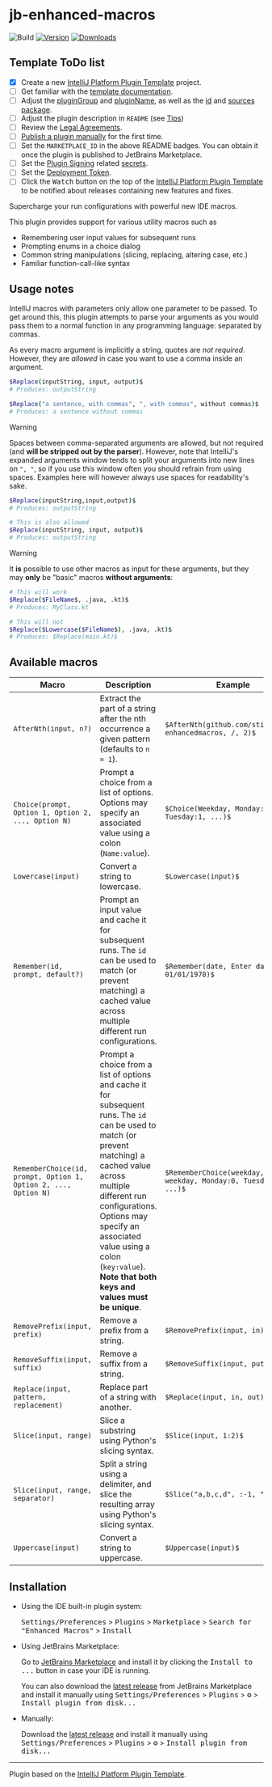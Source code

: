 # jb-enhanced-macros

![Build](https://github.com/stijndcl/jb-enhanced-macros/workflows/Build/badge.svg)
[![Version](https://img.shields.io/jetbrains/plugin/v/MARKETPLACE_ID.svg)](https://plugins.jetbrains.com/plugin/MARKETPLACE_ID)
[![Downloads](https://img.shields.io/jetbrains/plugin/d/MARKETPLACE_ID.svg)](https://plugins.jetbrains.com/plugin/MARKETPLACE_ID)

## Template ToDo list

- [x] Create a new [IntelliJ Platform Plugin Template][template] project.
- [ ] Get familiar with the [template documentation][template].
- [ ] Adjust the [pluginGroup](./gradle.properties) and [pluginName](./gradle.properties), as well as
  the [id](./src/main/resources/META-INF/plugin.xml) and [sources package](./src/main/kotlin).
- [ ] Adjust the plugin description in `README` (see [Tips][docs:plugin-description])
- [ ] Review
  the [Legal Agreements](https://plugins.jetbrains.com/docs/marketplace/legal-agreements.html?from=IJPluginTemplate).
- [ ] [Publish a plugin manually](https://plugins.jetbrains.com/docs/intellij/publishing-plugin.html?from=IJPluginTemplate)
  for the first time.
- [ ] Set the `MARKETPLACE_ID` in the above README badges. You can obtain it once the plugin is published to JetBrains
  Marketplace.
- [ ] Set the [Plugin Signing](https://plugins.jetbrains.com/docs/intellij/plugin-signing.html?from=IJPluginTemplate)
  related [secrets](https://github.com/JetBrains/intellij-platform-plugin-template#environment-variables).
- [ ] Set
  the [Deployment Token](https://plugins.jetbrains.com/docs/marketplace/plugin-upload.html?from=IJPluginTemplate).
- [ ] Click the <kbd>Watch</kbd> button on the top of the [IntelliJ Platform Plugin Template][template] to be notified
  about releases containing new features and fixes.

<!-- Plugin description -->
Supercharge your run configurations with powerful new IDE macros.

This plugin provides support for various utility macros such as

- Remembering user input values for subsequent runs
- Prompting enums in a choice dialog
- Common string manipulations (slicing, replacing, altering case, etc.)
- Familiar function-call-like syntax

<!-- Plugin description end -->

## Usage notes

IntelliJ macros with parameters only allow one parameter to be passed. To get around this, this plugin
attempts to parse your arguments as you would pass them to a normal function in any programming language: separated by
commas.

As every macro argument is implicitly a string, quotes are _not required_. However, they are _allowed_ in case you want
to use a comma inside an argument.

```bash
$Replace(inputString, input, output)$
# Produces: outputString

$Replace("a sentence, with commas", ", with commas", without commas)$
# Produces: a sentence without commas
```

> [!WARNING]
> Spaces between comma-separated arguments are allowed, but not required (and **will be stripped out by the parser**).
> However, note that IntelliJ's expanded arguments window tends to split your arguments into new lines on `", "`, so if
> you use this window often you should refrain from using spaces. Examples here will however always use spaces for
> readability's sake.

```bash
$Replace(inputString,input,output)$
# Produces: outputString

# This is also allowed
$Replace(inputString, input, output)$
# Produces: outputString
```

> [!WARNING]
> It **is** possible to use other macros as input for these arguments, but they may **only** be "basic" macros
> **without arguments**:

```bash
# This will work
$Replace($FileName$, .java, .kt)$
# Produces: MyClass.kt

# This will not
$Replace($Lowercase($FileName$), .java, .kt)$
# Produces: $Replace(main.kt)$
```

## Available macros

| Macro                                                           | Description                                                                                                                                                                                                                                                                                                       | Example                                                              |
|-----------------------------------------------------------------|-------------------------------------------------------------------------------------------------------------------------------------------------------------------------------------------------------------------------------------------------------------------------------------------------------------------|----------------------------------------------------------------------|
| `AfterNth(input, n?)`                                           | Extract the part of a string after the nth occurrence a given pattern (defaults to `n = 1`).                                                                                                                                                                                                                      | `$AfterNth(github.com/stijndcl/jb-enhancedmacros, /, 2)$`            |
| `Choice(prompt, Option 1, Option 2, ..., Option N)`             | Prompt a choice from a list of options. Options may specify an associated value using a colon (`Name:value`).                                                                                                                                                                                                     | `$Choice(Weekday, Monday:0, Tuesday:1, ...)$`                        |
| `Lowercase(input)`                                              | Convert a string to lowercase.                                                                                                                                                                                                                                                                                    | `$Lowercase(input)$`                                                 |
| `Remember(id, prompt, default?)`                                | Prompt an input value and cache it for subsequent runs. The `id` can be used to match (or prevent matching) a cached value across multiple different run configurations.                                                                                                                                          | `$Remember(date, Enter date, 01/01/1970)$`                           |
| `RememberChoice(id, prompt, Option 1, Option 2, ..., Option N)` | Prompt a choice from a list of options and cache it for subsequent runs. The `id` can be used to match (or prevent matching) a cached value across multiple different run configurations. Options may specify an associated value using a colon (`key:value`). **Note that both keys and values must be unique**. | `$RememberChoice(weekday, Enter weekday, Monday:0, Tuesday:1, ...)$` | 
| `RemovePrefix(input, prefix)`                                   | Remove a prefix from a string.                                                                                                                                                                                                                                                                                    | `$RemovePrefix(input, in)$`                                          |
| `RemoveSuffix(input, suffix)`                                   | Remove a suffix from a string.                                                                                                                                                                                                                                                                                    | `$RemoveSuffix(input, put)$`                                         |
| `Replace(input, pattern, replacement)`                          | Replace part of a string with another.                                                                                                                                                                                                                                                                            | `$Replace(input, in, out)$`                                          |
| `Slice(input, range)`                                           | Slice a substring using Python's slicing syntax.                                                                                                                                                                                                                                                                  | `$Slice(input, 1:2)$`                                                |
| `Slice(input, range, separator)`                                | Split a string using a delimiter, and slice the resulting array using Python's slicing syntax.                                                                                                                                                                                                                    | `$Slice("a,b,c,d", :-1, ",")$`                                       |
| `Uppercase(input)`                                              | Convert a string to uppercase.                                                                                                                                                                                                                                                                                    | `$Uppercase(input)$`                                                 |

## Installation

- Using the IDE built-in plugin system:

  <kbd>Settings/Preferences</kbd> > <kbd>Plugins</kbd> > <kbd>Marketplace</kbd> > <kbd>Search for "Enhanced
  Macros"</kbd> >
  <kbd>Install</kbd>

- Using JetBrains Marketplace:

  Go to [JetBrains Marketplace](https://plugins.jetbrains.com/plugin/MARKETPLACE_ID) and install it by clicking
  the <kbd>Install to ...</kbd> button in case your IDE is running.

  You can also download the [latest release](https://plugins.jetbrains.com/plugin/MARKETPLACE_ID/versions) from
  JetBrains Marketplace and install it manually using
  <kbd>Settings/Preferences</kbd> > <kbd>Plugins</kbd> > <kbd>⚙️</kbd> > <kbd>Install plugin from disk...</kbd>

- Manually:

  Download the [latest release](https://github.com/stijndcl/jb-enhanced-macros/releases/latest) and install it manually
  using
  <kbd>Settings/Preferences</kbd> > <kbd>Plugins</kbd> > <kbd>⚙️</kbd> > <kbd>Install plugin from disk...</kbd>

---
Plugin based on the [IntelliJ Platform Plugin Template][template].

[template]: https://github.com/JetBrains/intellij-platform-plugin-template

[docs:plugin-description]: https://plugins.jetbrains.com/docs/intellij/plugin-user-experience.html#plugin-description-and-presentation
